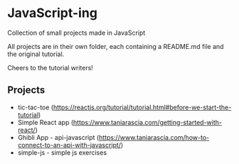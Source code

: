 # JavaScript-ing

Collection of small projects made in JavaScript

All projects are in their own folder, each containing a README.md file and the original tutorial. 

Cheers to the tutorial writers!

## Projects

* tic-tac-toe (https://reactjs.org/tutorial/tutorial.html#before-we-start-the-tutorial)
* Simple React app (https://www.taniarascia.com/getting-started-with-react/)
* Ghibli App - api-javascript (https://www.taniarascia.com/how-to-connect-to-an-api-with-javascript/)
* simple-js - simple js exercises